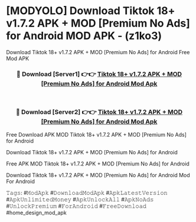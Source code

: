 # [MODYOLO] Download Tiktok 18+ v1.7.2 APK + MOD [Premium No Ads] for Android MOD APK - (z1ko3)
Download Tiktok 18+ v1.7.2 APK + MOD [Premium No Ads] for Android Free Mod APK

<div align="center">
<h3>🔴 Download [Server1] 👉👉 <a href="https://apk-comot.site?title=Tiktok_18+_v1.7.2_APK_+_MOD_[Premium_No_Ads]_for_Android">Tiktok 18+ v1.7.2 APK + MOD [Premium No Ads] for Android Mod Apk</a></h3><br>

<h3>🔴 Download [Server2] 👉👉 <a href="https://apk-comot.site?title=Tiktok_18+_v1.7.2_APK_+_MOD_[Premium_No_Ads]_for_Android">Tiktok 18+ v1.7.2 APK + MOD [Premium No Ads] for Android Mod Apk</a></h3>
</div>


Free Download APK MOD Tiktok 18+ v1.7.2 APK + MOD [Premium No Ads] for Android

Download Tiktok 18+ v1.7.2 APK + MOD [Premium No Ads] for Android 

Free APK MOD Tiktok 18+ v1.7.2 APK + MOD [Premium No Ads] for Android 

Download Tiktok 18+ v1.7.2 APK + MOD [Premium No Ads] for Android Mod For Android

𝚃𝚊𝚐𝚜: #𝙼𝚘𝚍𝙰𝚙𝚔 #𝙳𝚘𝚠𝚗𝚕𝚘𝚊𝚍𝙼𝚘𝚍𝙰𝚙𝚔 #𝙰𝚙𝚔𝙻𝚊𝚝𝚎𝚜𝚝𝚅𝚎𝚛𝚜𝚒𝚘𝚗 #𝙰𝚙𝚔𝚄𝚗𝚕𝚒𝚖𝚒𝚝𝚎𝚍𝙼𝚘𝚗𝚎𝚢 #𝙰𝚙𝚔𝚄𝚗𝚕𝚘𝚌𝚔𝙰𝚕𝚕 #𝙰𝚙𝚔𝙽𝚘𝙰𝚍𝚜 #𝚄𝚗𝚕𝚘𝚌𝚔𝙿𝚛𝚎𝚖𝚒𝚞𝚖 #𝙵𝚘𝚛𝙰𝚗𝚍𝚛𝚘𝚒𝚍 #𝙵𝚛𝚎𝚎𝙳𝚘𝚠𝚗𝚕𝚘𝚊𝚍 #home_design_mod_apk